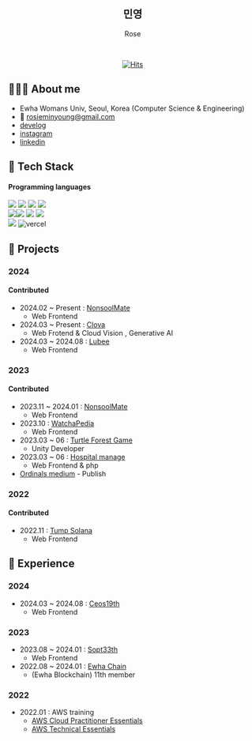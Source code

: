 <div align="center">
<!--   
![header](https://capsule-render.vercel.app/api?type=waving&color=random&height=300&section=header&text=Nahee%20Park&desc=Web%20Frontend,Backend%20Junior%20developer&descSize=30&descAlign=65&fontSize=90&fontAlign=65&fontAlignY=35&animation=fadeIn) -->

<h2> 민영<a target="_blank" rel="noopener noreferrer" href="https://camo.githubusercontent.com/e8e7b06ecf583bc040eb60e44eb5b8e0ecc5421320a92929ce21522dbc34c891/68747470733a2f2f6d656469612e67697068792e636f6d2f6d656469612f6876524a434c467a6361737252346961377a2f67697068792e676966"></a> </h2> 
  
<!--  <p align="center" dir="auto">
  <a href="https://github.com/Rose-my">
   <img src="https://camo.githubusercontent.com/f5d6190be6b942fe05521cf17cff5131bb10cf22f3a4c44a15bd7fa85a73deeb/68747470733a2f2f726561646d652d747970696e672d7376672e6865726f6b756170702e636f6d3f636f6c6f723d253233333642434637266c696e65733d48692b49276d2b4e616865652b5061726b2b" alt="Typing SVG" data-canonical-src="https://readme-typing-svg.herokuapp.com?color=%2336BCF7&amp;lines=Hi+I'm+Minyoung+" style="max-width: 100%;">
   </a>
</p> -->
 Rose   <br>
  
  
 <div align="center">
    <br>
  
[![Hits](https://hits.seeyoufarm.com/api/count/incr/badge.svg?url=https%3A%2F%2Fgithub.com%2FRose-my%2Fhit-counter&count_bg=%23B6D5EB&title_bg=%23FFBBBB&icon=waze.svg&icon_color=%23000000&title=Rose-my&edge_flat=true)](https://hits.seeyoufarm.com)
 
</div>
  
</div>

## 👩🏻‍💻 About me
- Ewha Womans Univ, Seoul, Korea (Computer Science & Engineering)
- 📩 rosieminyoung@gmail.com 
- [develog](https://rose-my.tistory.com/)
- [instagram](https://www.instagram.com/minyoungee/)
- [linkedin](https://www.linkedin.com/in/rose-minyoung/)

## 🎁 Tech Stack  
####  Programming languages
![](https://img.shields.io/badge/react-61DAFB.svg?style=for-the-badge&logo=react&logoColor=white) <img src="https://img.shields.io/badge/reactquery-FF4154?style=for-the-badge&logo=reactquery&logoColor=white">
<img src="https://img.shields.io/badge/typescript-3178C6?style=for-the-badge&logo=typescript&logoColor=white"> <img src="https://img.shields.io/badge/yarn-2C8EBB?style=for-the-badge&logo=yarn&logoColor=white"><br>
<img src="https://img.shields.io/badge/styledcomponents-DB7093?style=for-the-badge&logo=styledcomponents&logoColor=white"><img src="https://img.shields.io/badge/prettier-F7B93E?style=for-the-badge&logo=prettier&logoColor=white">
<img src="https://img.shields.io/badge/eslint-4B32C3?style=for-the-badge&logo=eslint&logoColor=white"> <img src="https://img.shields.io/badge/stylelint-263238?style=for-the-badge&logo=stylelint&logoColor=white"> <br> <img src="https://img.shields.io/badge/github-181717.svg?style=for-the-badge&logo=github&logoColor=white">
<img  alt="vercel" src="https://img.shields.io/badge/vercel-000000?style=for-the-badge&logo=vercel&logoColor=white">

## 🍓 Projects
### 2024
#### Contributed
- 2024.02 ~ Present : [NonsoolMate](https://www.nonsoolmate.com/)
  - Web Frontend
- 2024.03 ~ Present : [Clova](https://github.com/2024EwhaGraduationProject)
  - Web Frotend & Cloud Vision , Generative AI
- 2024.03 ~ 2024.08 : [Lubee](https://github.com/couplelog/lubee-client)
  - Web Frontend 

### 2023
#### Contributed
- 2023.11 ~ 2024.01 : [NonsoolMate](https://github.com/nonsoolmate)
  - Web Frontend
- 2023.10 : [WatchaPedia](https://github.com/DO-SOPT-Seminar-Web-6)
  - Web Frontend
- 2023.03 ~ 06 : [Turtle Forest Game](https://github.com/yudility/TurtleForest)
  - Unity Developer
- 2023.03 ~ 06 : [Hospital manage](https://github.com/Sohyun-B/Hospital-Manage)
  - Web Frontend & php
- [Ordinals medium](https://medium.com/ewha-chain/%EB%B9%84%ED%8A%B8%EC%BD%94%EC%9D%B8-%ED%8A%B8%EB%9E%9C%EB%93%9C-2-%EC%8B%9C%EC%9E%A5-%EB%8F%99%ED%96%A5%EA%B3%BC-%EC%98%A4%EB%94%94%EB%84%90%EC%A6%88-%ED%94%84%EB%A1%9C%ED%86%A0%EC%BD%9C-2b9a76146d92) - Publish 

### 2022
#### Contributed
- 2022.11 : [Tump Solana](https://github.com/TumpSolana/Web-App)
  - Web Frontend

## 🎀 Experience
### 2024
-  2024.03 ~ 2024.08 : [Ceos19th](https://ceos-sinchon.com)
   - Web Frontend

### 2023
-  2023.08 ~ 2024.01 : [Sopt33th](https://www.sopt.org)
   - Web Frontend
-  2022.08 ~ 2024.01 : [Ewha Chain](https://linktr.ee/ewhachain)
   - (Ewha Blockchain) 11th member

### 2022
- 2022.01 : AWS training 
  - [AWS Cloud Practitioner Essentials](https://aws.amazon.com/ko/training/classroom/aws-cloud-practitioner-essentials/) 
  - [AWS Technical Essentials](https://aws.amazon.com/ko/training/classroom/aws-technical-essentials/)
